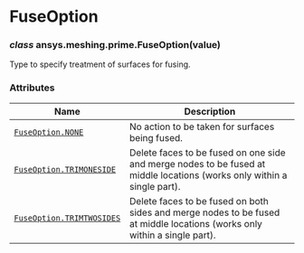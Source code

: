 # FuseOption

<a id="ansys.meshing.prime.FuseOption"></a>

### *class* ansys.meshing.prime.FuseOption(value)

Type to specify treatment of surfaces for fusing.

<!-- !! processed by numpydoc !! -->

### Attributes

| Name | Description |
|-------------------------------------------------------------------------------------------------------------------------|---------------------------------------------------------------------------------------------------------------------------|
| [`FuseOption.NONE`](ansys.meshing.prime.FuseOption.NONE.md#ansys.meshing.prime.FuseOption.NONE)                         | No action to be taken for surfaces being fused.                                                                           |
| [`FuseOption.TRIMONESIDE`](ansys.meshing.prime.FuseOption.TRIMONESIDE.md#ansys.meshing.prime.FuseOption.TRIMONESIDE)    | Delete faces to be fused on one side and merge nodes to be fused at middle locations (works only within a single part).   |
| [`FuseOption.TRIMTWOSIDES`](ansys.meshing.prime.FuseOption.TRIMTWOSIDES.md#ansys.meshing.prime.FuseOption.TRIMTWOSIDES) | Delete faces to be fused on both sides and merge nodes to be fused at middle locations (works only within a single part). |
<!-- vale on -->